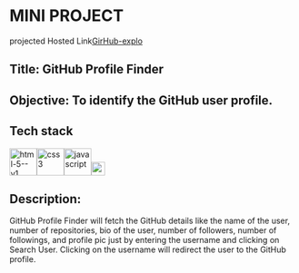   #  MINI PROJECT

   projected Hosted Link[GirHub-explo](https://github-explo.netlify.app) 

  ## Title: GitHub Profile Finder
 
  ## Objective: To identify the GitHub user profile.
 
##   Tech stack 
<img width="48" height="48" src="https://img.icons8.com/color/48/html-5--v1.png" alt="html-5--v1"/><img width="48" height="48" src="https://img.icons8.com/color/48/css3.png" alt="css3"/><img width="48" height="48" src="https://img.icons8.com/fluency/48/javascript.png" alt="javascript"/><img width="24" height="24" src="https://img.icons8.com/external-tal-revivo-shadow-tal-revivo/24/external-netlify-a-cloud-computing-company-that-offers-hosting-and-serverless-backend-services-for-static-websites-logo-shadow-tal-revivo.png" alt="external-netlify-a-cloud-computing-company-that-offers-hosting-and-serverless-backend-services-for-static-websites-logo-shadow-tal-revivo"/>

## Description:
GitHub Profile Finder will fetch the GitHub details like the name of the user, number of repositories, bio of the user, number of followers, number of followings, and profile pic just by entering the username and clicking on Search User. Clicking on the username will redirect the user to the GitHub profile.




